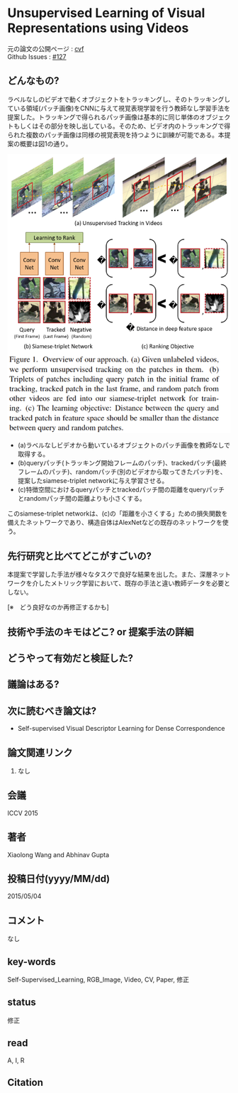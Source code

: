 # Unsupervised Learning of Visual Representations using Videos

元の論文の公開ページ : [cvf](https://www.cv-foundation.org/openaccess/content_iccv_2015/papers/Wang_Unsupervised_Learning_of_ICCV_2015_paper.pdf)  
Github Issues : [#127](https://github.com/Obarads/obarads.github.io/issues/127)

## どんなもの?
ラベルなしのビデオで動くオブジェクトをトラッキングし、そのトラッキングしている領域(パッチ画像)をCNNに与えて視覚表現学習を行う教師なし学習手法を提案した。トラッキングで得られるパッチ画像は基本的に同じ単体のオブジェクトもしくはその部分を映し出している。そのため、ビデオ内のトラッキングで得られた複数のパッチ画像は同様の視覚表現を持つように訓練が可能である。本提案の概要は図1の通り。

![fig1](img/ULoVRuV/fig1.png)

- (a)ラベルなしビデオから動いているオブジェクトのパッチ画像を教師なしで取得する。
- (b)queryパッチ(トラッキング開始フレームのパッチ)、trackedパッチ(最終フレームのパッチ)、randomパッチ(別のビデオから取ってきたパッチ)を、提案したsiamese-triplet networkに与え学習させる。
- (c)特徴空間におけるqueryパッチとtrackedパッチ間の距離をqueryパッチとrandomパッチ間の距離よりも小さくする。

このsiamese-triplet networkは、(c)の「距離を小さくする」ための損失関数を備えたネットワークであり、構造自体はAlexNetなどの既存のネットワークを使う。

## 先行研究と比べてどこがすごいの?
本提案で学習した手法が様々なタスクで良好な結果を出した。また、深層ネットワークを介したメトリック学習において、既存の手法と違い教師データを必要としない。

[※　どう良好なのか再修正するかも]

## 技術や手法のキモはどこ? or 提案手法の詳細

## どうやって有効だと検証した?

## 議論はある?

## 次に読むべき論文は?
- Self-supervised Visual Descriptor Learning for Dense Correspondence

## 論文関連リンク
1. なし

## 会議
ICCV 2015

## 著者
Xiaolong Wang and Abhinav Gupta

## 投稿日付(yyyy/MM/dd)
2015/05/04

## コメント
なし

## key-words
Self-Supervised_Learning, RGB_Image, Video, CV, Paper, 修正

## status
修正

## read
A, I, R

## Citation
